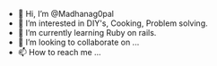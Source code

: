 - 👋 Hi, I’m @Madhanag0pal
- 👀 I’m interested in DIY's, Cooking, Problem solving.
- 🌱 I’m currently learning Ruby on rails.
- 💞️ I’m looking to collaborate on ...
- 📫 How to reach me ...

<!---
Madhanag0pal/Madhanag0pal is a ✨ special ✨ repository because its `README.md` (this file) appears on your GitHub profile.
You can click the Preview link to take a look at your changes.
--->
